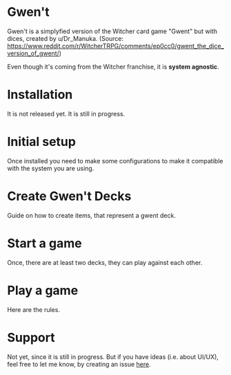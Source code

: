 # Gwen't
Gwen't is a simplyfied version of the Witcher card game "Gwent" but with dices, created by u/Dr_Manuka. (Source: https://www.reddit.com/r/WitcherTRPG/comments/ep0cc0/gwent_the_dice_version_of_gwent/)

Even though it's coming from the Witcher franchise, it is **system agnostic**.

# Installation
It is not released yet. It is still in progress.

<!-- ## Method 1
1. On Foundry VTT's **Configuration and Setup** screen, go to **Add-on Modules**
2. Click **Install Module**
3. Search for **Token Action HUD TheWitcherTRPG** 
4. Click **Install** next to the module listing -->

<!-- ## Method 1
1. On Foundry VTT's **Configuration and Setup** screen, go to **Add-on Modules**
2. Click **Install Module**
3. In the Manifest URL field, paste: `https://github.com/ortegamarcel/fvtt-gwent/releases/latest/download/module.json`
4. Click **Install** next to the pasted Manifest URL -->

# Initial setup
Once installed you need to make some configurations to make it compatible with the system you are using.

# Create Gwen't Decks
Guide on how to create items, that represent a gwent deck.

# Start a game
Once, there are at least two decks, they can play against each other.

# Play a game
Here are the rules.

# Support
Not yet, since it is still in progress. But if you have ideas (i.e. about UI/UX), feel free to let me know, by creating an issue [here](https://github.com/ortegamarcel/fvtt-gwent/issues).

<!-- For questions, feature requests or bug reports, please open an issue [here](https://github.com/ortegamarcel/fvtt-gwent/issues). -->

<!-- Pull requests are welcome. Please include a reason for the request or create an issue before starting one. -->

